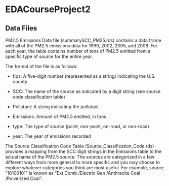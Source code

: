 # EDACourseProject2

## Data Files
PM2.5 Emissions Data file (summarySCC_PM25.rds) contains a data frame with all of the PM2.5 emissions data for 1999, 2002, 2005, and 2008. For each year, the table contains number of tons of PM2.5 emitted from a specific type of source for the entire year. 

The format of the file is as follows: 

  - fips: A five-digit number (represented as a string) indicating the U.S. county
  
  - SCC: The name of the source as indicated by a digit string (see source code classification table)
  
  - Pollutant: A string indicating the pollutant
  
  - Emissions: Amount of PM2.5 emitted, in tons
  
  - type: The type of source (point, non-point, on-road, or non-road)
  
  - year: The year of emissions recorded
  
  
The Source Classification Code Table (Source_Classification_Code.rds) provides a mapping from the SCC digit strings in the Emissions table to the actual name of the PM2.5 source. The sources are categorized in a few different ways from more general to more specific and you may choose to explore whatever categories you think are most useful. For example, source “10100101” is known as “Ext Comb /Electric Gen /Anthracite Coal /Pulverized Coal”.
